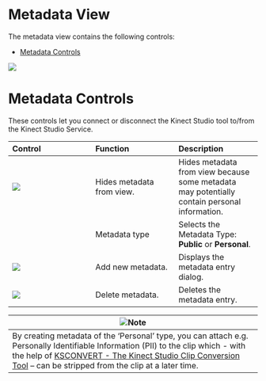 Metadata View  
=============  

The metadata view contains the following controls:  

-   [Metadata Controls](#ID4EW)  

![](../../../../resources/k4w_kinectstudio_metadataview.png) <span id="ID4EW"></span>

Metadata Controls  
=================  

These controls let you connect or disconnect the Kinect Studio tool to/from the Kinect Studio Service.  

<table>
<colgroup>
<col width="33%" />
<col width="33%" />
<col width="33%" />
</colgroup>
<thead>
<tr class="header">
<th align="left">Control</th>
<th align="left">Function</th>
<th align="left">Description</th>
</tr>
</thead>
<tbody>
<tr class="odd">
<td align="left"><img src="../../../../resources/k4w_kinectstudio_button_removemetadata.png" /></td>
<td align="left">Hides metadata from view.</td>
<td align="left">Hides metadata from view because some metadata may potentially contain personal information.</td>
</tr>
<tr class="even">
<td align="left"></td>
<td align="left">Metadata type</td>
<td align="left">Selects the Metadata Type: <strong>Public</strong> or <strong>Personal</strong>.</td>
</tr>
<tr class="odd">
<td align="left"><img src="../../../../resources/k4w_kinectstudio_button_addmetadata.png" /></td>
<td align="left">Add new metadata.</td>
<td align="left">Displays the metadata entry dialog.</td>
</tr>
<tr class="even">
<td align="left"><img src="../../../../resources/k4w_kinectstudio_button_deletemetadata.png" /></td>
<td align="left">Delete metadata.</td>
<td align="left">Deletes the metadata entry.</td>
</tr>
</tbody>
</table>

| ![](../../../../resources/note.gif)Note                                                                                                                                                                                                                                                  |
|------------------------------------------------------------------------------------------------------------------------------------------------------------------------------------------------------------------------------------------------------------------------------------------|
| By creating metadata of the ‘Personal’ type, you can attach e.g. Personally Identifiable Information (PII) to the clip which - with the help of [KSCONVERT - The Kinect Studio Clip Conversion Tool](../KSCONVERT_The_Kinect_Studio.md) – can be stripped from the clip at a later time. |



<!--Please do not edit the data in the comment block below.-->
<!--
TOCTitle : Metadata View
RLTitle : Metadata View
KeywordA : O:Microsoft.Kinect.tools.k4w_natural_input_tools_KinectStudio_metadataview
KeywordA : 4269b9ab-d4bf-f6bf-b906-a53f55d2eb0b
KeywordK : Metadata View
KeywordK : Kinect Studio, metadata
AssetID : 4269b9ab-d4bf-f6bf-b906-a53f55d2eb0b
Locale : en-us
CommunityContent : 1
TopicType : kbOrient
DocSet : K4Wv2
ProjType : K4Wv2Proj
Technology : Kinect for Windows
Product : Kinect for Windows SDK v2
productversion : 20
-->
